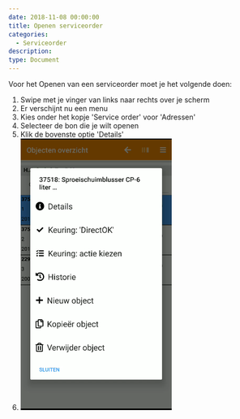 ```yaml
---
date: 2018-11-08 00:00:00
title: Openen serviceorder
categories:
  - Serviceorder
description:
type: Document
---
```


Voor het Openen van een serviceorder moet je het volgende doen:

1. Swipe met je vinger van links naar rechts over je scherm
2. Er verschijnt nu een menu
3. Kies onder het kopje 'Service order' voor 'Adressen'
4. Selecteer de bon die je wilt openen
5. Klik de bovenste optie 'Details'
6. ![](/images/2018-11-09-08-25-19.png)